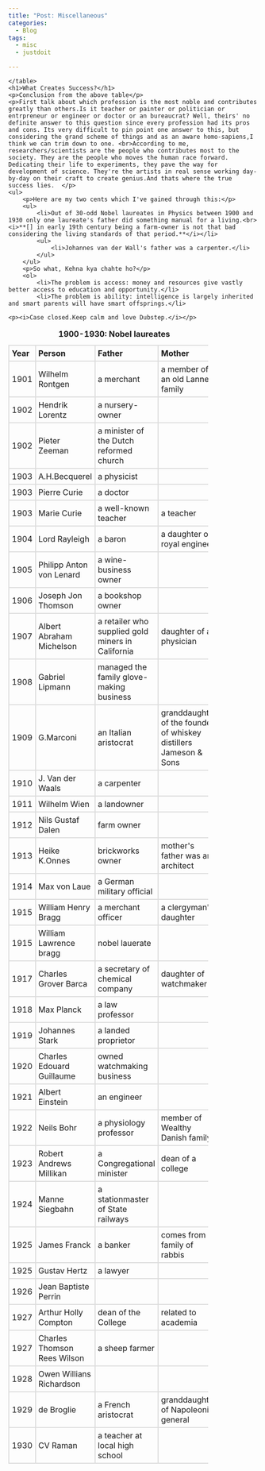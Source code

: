 ```yaml
---
title: "Post: Miscellaneous"
categories:
  - Blog
tags:
  - misc
  - justdoit

---
```



<html lang="en">
<head>
    <style>
    
    <title>research</title>
    table{
      font-family:arial,helvetica,sans-serif;
      border-collapse:collapse;
      width: 80%;
      }
      td, th{
          border: 2px solid #dddddd;
          text-align:left;
          padding: 5px;
      }

</style>
</head>
<body>
    <table style="width:80%">
      <caption><b>1900-1930: Nobel laureates</b></caption>
        <tr>
            <th>Year</th>
            <th>Person</th>
            <th>Father</th>
            <th>Mother</th>
        </tr>
        <tr>
            <td>1901</td>
            <td>Wilhelm Rontgen</td>
            <td>a merchant</td>
            <td>a member of an old Lannep family</td>
        </tr>
        <tr>
            <td>1902</td>
            <td>Hendrik Lorentz</td>
            <td>a nursery-owner</td>
            <td></td>
        </tr>
        <tr>
            <td>1902</td>
            <td>Pieter Zeeman</td>
            <td>a minister of the Dutch reformed church</td>
            <td></td>
        </tr>
        <tr>
            <td>1903</td>
            <td>A.H.Becquerel</td>
            <td>a physicist</td>
            <td></td>
        </tr>
        <tr>
            <td>1903</td>
            <td>Pierre Curie</td>
            <td>a doctor</td>
            <td></td>
        </tr>
        <tr>
            <td>1903</td>
            <td>Marie Curie</td>
            <td>a well-known teacher</td>
            <td>a teacher</td>
        </tr>
       <tr>
            <td>1904</td>
            <td>Lord Rayleigh</td>
            <td>a baron</td>
            <td>a daughter of royal engineer</td>
        </tr>
       <tr>
            <td>1905</td>
            <td>Philipp Anton von Lenard</td>
            <td>a wine-business owner</td>
            <td></td>
        </tr>
       <tr>
            <td>1906</td>
            <td>Joseph Jon Thomson</td>
            <td>a bookshop owner</td>
            <td></td>
        </tr>
       <tr>
            <td>1907</td>
            <td>Albert Abraham Michelson</td>
            <td>a retailer who supplied gold miners in California</td>
            <td>daughter of a physician</td>
        </tr>
       <tr>
            <td>1908</td>
            <td>Gabriel Lipmann</td>
            <td>managed the family glove-making business</td>
            <td></td>
        </tr>
       <tr>
            <td>1909</td>
            <td>G.Marconi</td>
            <td>an Italian aristocrat</td>
            <td>granddaughter of the founder of whiskey distillers Jameson & Sons</td>
        </tr>
       <tr>
            <td>1910</td>
            <td>J. Van der Waals</td>
            <td>a carpenter</td>
            <td></td>
        </tr>
       <tr>
            <td>1911</td>
            <td>Wilhelm Wien</td>
            <td>a landowner</td>
            <td></td>
        </tr>
       <tr>
            <td>1912</td>
            <td>Nils Gustaf Dalen</td>
            <td>farm owner</td>
            <td></td>
        </tr>
       <tr>
            <td>1913</td>
            <td>Heike K.Onnes</td>
            <td>brickworks owner</td>
            <td>mother's father was an architect</td>
        </tr>
       <tr>
            <td>1914</td>
            <td>Max von Laue</td>
            <td>a German military official</td>
            <td></td>
        </tr>
       <tr>
            <td>1915</td>
            <td>William Henry Bragg</td>
            <td>a merchant officer</td>
            <td>a clergyman's daughter</td>
        </tr>
       <tr>
            <td>1915</td>
            <td>William Lawrence bragg</td>
            <td>nobel lauerate</td>
            <td></td>
        </tr>
       <tr>
            <td>1917</td>
            <td>Charles Grover Barca</td>
            <td>a secretary of chemical company</td>
            <td>daughter of watchmaker</td>
        </tr>
       <tr>
            <td>1918</td>
            <td>Max Planck</td>
            <td>a law professor</td>
            <td></td>
        </tr>
       <tr>
            <td>1919</td>
            <td>Johannes Stark</td>
            <td>a landed proprietor</td>
            <td></td>
        </tr>
       <tr>
            <td>1920</td>
            <td>Charles Edouard Guillaume</td>
            <td>owned watchmaking business</td>
            <td></td>
        </tr>
       <tr>
            <td>1921</td>
            <td>Albert Einstein</td>
            <td>an engineer</td>
            <td></td>
        </tr>
       <tr>
            <td>1922</td>
            <td>Neils Bohr</td>
            <td>a physiology professor</td>
            <td>member of Wealthy Danish family</td>
        </tr>
       <tr>
            <td>1923</td>
            <td>Robert Andrews Millikan</td>
            <td>a Congregational minister</td>
            <td>dean of a college</td>
        </tr>
       <tr>
            <td>1924</td>
            <td>Manne Siegbahn</td>
            <td>a stationmaster of State railways</td>
            <td></td>
        </tr>
       <tr>
            <td>1925</td>
            <td>James Franck</td>
            <td>a banker</td>
            <td>comes from a family of rabbis</td>
        </tr>
       <tr>
            <td>1925</td>
            <td>Gustav Hertz</td>
            <td>a lawyer</td>
            <td></td>
        </tr>
       <tr>
            <td>1926</td>
            <td>Jean Baptiste Perrin</td>
            <td></td>
            <td></td>
        </tr>
       <tr>
            <td>1927</td>
            <td>Arthur Holly Compton</td>
            <td>dean of the College</td>
            <td>related to academia</td>
        </tr>
       <tr>
            <td>1927</td>
            <td>Charles Thomson Rees Wilson</td>
            <td>a sheep farmer</td>
            <td></td>
        </tr>
       <tr>
            <td>1928</td>
            <td>Owen Willians Richardson</td>
            <td></td>
            <td></td>
        </tr>
       <tr>
            <td>1929</td>
            <td>de Broglie</td>
            <td>a French aristocrat</td>
            <td>granddaughter of Napoleonic general</td>
        </tr>
       <tr>
            <td>1930</td>
            <td>CV Raman</td>
            <td>a teacher at local high school</td>
            <td></td>
        </tr>
      
       
    </table>
    <h1>What Creates Success?</h1>
    <p>Conclusion from the above table</p>
    <p>First talk about which profession is the most noble and contributes greatly than others.Is it teacher or painter or politician or entrpreneur or engineer or doctor or an bureaucrat? Well, theirs' no definite answer to this question since every profession had its pros and cons. Its very difficult to pin point one answer to this, but considering the grand scheme of things and as an aware homo-sapiens,I think we can trim down to one. <br>According to me, researchers/scientists are the people who contributes most to the society. They are the people who moves the human race forward. Dedicating their life to experiments, they pave the way for development of science. They're the artists in real sense working day-by-day on their craft to create genius.And thats where the true success lies.  </p>
    <ul>
        <p>Here are my two cents which I've gained through this:</p>
        <ul>
            <li>Out of 30-odd Nobel laureates in Physics between 1900 and 1930 only one laureate's father did something manual for a living.<br><i>**[] in early 19th century being a farm-owner is not that bad considering the living standards of that period.**</i></li>
            <ul>
                <li>Johannes van der Wall's father was a carpenter.</li>
            </ul>
        </ul>
        <p>So what, Kehna kya chahte ho?</p>
        <ol>
            <li>The problem is access: money and resources give vastly better access to education and opportunity.</li>
            <li>The problem is ability: intelligence is largely inherited and smart parents will have smart offsprings.</li>
    
    <p><i>Case closed.Keep calm and love Dubstep.</i></p>


